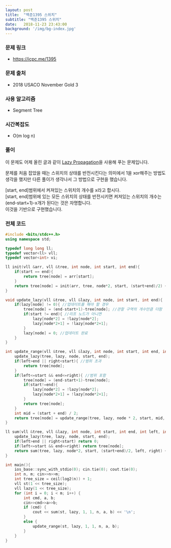 ```yaml
---
layout: post
title:  "백준1395 스위치"
subtitle: "백준1395 스위치"
date:   2018-11-23 23:43:00
background: '/img/bg-index.jpg'
---
```


### 문제 링크
* https://icpc.me/1395

### 문제 출처
* 2018 USACO November Gold 3

### 사용 알고리즘
* Segment Tree

### 시간복잡도
* O(m log n)

### 풀이
이 문제도 어제 올린 글과 같이 <a href = "https://justicehui.github.io/2018/08/24/Seg2.html">Lazy Propagation</a>을 사용해 푸는 문제입니다.<br>

문제를 처음 잡았을 때는 스위치의 상태를 반전시킨다는 의미에서 1을 xor해주는 방법도 생각을 했지만 다른 풀이가 생각나서 그 방법으로 구현을 했습니다.<br>

[start, end]범위에서 켜져있는 스위치의 개수를 x라고 합시다.<br>
[start, end]범위에 있는 모든 스위치의 상태를 반전시키면 켜져있는 스위치의 개수는 (end-start+1)-x개가 된다는 것은 자명합니다.<br>
이것을 기반으로 구현했습니다.

### 전체 코드
```cpp
#include <bits/stdc++.h>
using namespace std;

typedef long long ll;
typedef vector<ll> vll;
typedef vector<int> vi;

ll init(vll &arr, vll &tree, int node, int start, int end){
	if(start == end){
		return tree[node] = arr[start];
	}
	return tree[node] = init(arr, tree, node*2, start, (start+end)/2) + init(arr, tree, node*2+1, (start+end)/2+1, end);
}

void update_lazy(vll &tree, vll &lazy, int node, int start, int end){
	if(lazy[node] != 0){ //업데이트를 해야 할 경우
		tree[node] = (end-start+1)-tree[node]; //관할 구역의 개수만큼 더함
		if(start != end){ //리프 노드가 아니면
			lazy[node*2] = !lazy[node*2];
			lazy[node*2+1] = !lazy[node*2+1];
		}
		lazy[node] = 0; //업데이트 완료
	}
}

int update_range(vll &tree, vll &lazy, int node, int start, int end, int left, int right){
	update_lazy(tree, lazy, node, start, end);
	if(left>end || right<start){ //범위 초과
		return tree[node];
	}
	if(left<=start && end<=right){ //범위 포함
		tree[node] = (end-start+1)-tree[node];
		if(start!=end){
			lazy[node*2] = !lazy[node*2];
			lazy[node*2+1] = !lazy[node*2+1];
		}
		return tree[node];
	}
	int mid = (start + end) / 2;
    return tree[node] = update_range(tree, lazy, node * 2, start, mid, left, right) + update_range(tree, lazy, node * 2 + 1, mid + 1, end, left, right);
}

ll sum(vll &tree, vll &lazy, int node, int start, int end, int left, int right){
	update_lazy(tree, lazy, node, start, end);
	if(left>end || right<start) return 0;
	if(left<=start && end<=right) return tree[node];
	return sum(tree, lazy, node*2, start, (start+end)/2, left, right) + sum(tree, lazy, node*2+1, (start+end)/2+1, end, left, right);
}

int main(){
	ios_base::sync_with_stdio(0); cin.tie(0); cout.tie(0);
	int n, m; cin>>n>>m;
	int tree_size = ceil(log2(n)) + 1;
    vll st(1 << tree_size);
    vll lazy(1 << tree_size);
    for (int i = 0; i < m; i++) {
    	int cmd, a, b;
        cin>>cmd>>a>>b;
        if (cmd) {
            cout << sum(st, lazy, 1, 1, n, a, b) << '\n';
        }
        else {
            update_range(st, lazy, 1, 1, n, a, b);
        }
    }
}	
```
